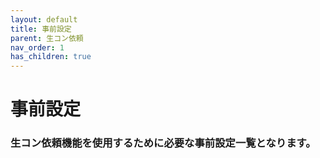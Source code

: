 ```yaml
---
layout: default
title: 事前設定
parent: 生コン依頼
nav_order: 1
has_children: true
---
```


# 事前設定

### 生コン依頼機能を使用するために必要な事前設定一覧となります。
